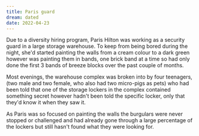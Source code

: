 ```yaml
---
title: Paris guard
dream: dated
date: 2022-04-23
---
```


Due to a diversity hiring program, Paris Hilton was working as a security guard in a large storage warehouse.
To keep from being bored during the night, she'd started painting the walls from a cream colour to a dark green however was painting them in bands, one brick band at a time so had only done the first 3 bands of breeze blocks over the past couple of months.

Most evenings, the warehouse complex was broken into by four teenagers, (two male and two female, who also had two micro-pigs as pets) who had been told that one of the storage lockers in the complex contained something secret however hadn't been told the specific locker, only that they'd know it when they saw it.

As Paris was so focused on painting the walls the burgulars were never stopped or challenged and had already gone through a large percentage of the lockers but still hasn't found what they were looking for.